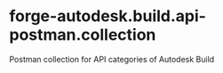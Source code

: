 # forge-autodesk.build.api-postman.collection
Postman collection for API categories of Autodesk Build
